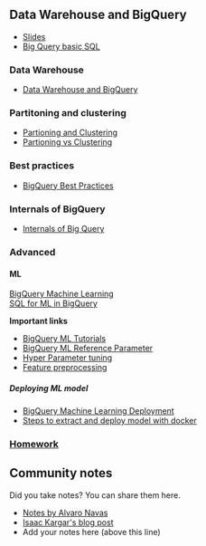 ## Data Warehouse and BigQuery

- [Slides](https://docs.google.com/presentation/d/1a3ZoBAXFk8-EhUsd7rAZd-5p_HpltkzSeujjRGB2TAI/edit?usp=sharing)  
- [Big Query basic SQL](big_query.sql)


### Data Warehouse

- [Data Warehouse and BigQuery](https://youtu.be/jrHljAoD6nM)

### Partitoning and clustering

- [Partioning and Clustering](https://youtu.be/jrHljAoD6nM?t=726)  
- [Partioning vs Clustering](https://youtu.be/-CqXf7vhhDs)  

### Best practices

- [BigQuery Best Practices](https://youtu.be/k81mLJVX08w)  

### Internals of BigQuery

- [Internals of Big Query](https://youtu.be/eduHi1inM4s)  

### Advanced

#### ML
[BigQuery Machine Learning](https://youtu.be/B-WtpB0PuG4)  
[SQL for ML in BigQuery](big_query_ml.sql)

**Important links**
- [BigQuery ML Tutorials](https://cloud.google.com/bigquery-ml/docs/tutorials)
- [BigQuery ML Reference Parameter](https://cloud.google.com/bigquery-ml/docs/analytics-reference-patterns)
- [Hyper Parameter tuning](https://cloud.google.com/bigquery-ml/docs/reference/standard-sql/bigqueryml-syntax-create-glm)
- [Feature preprocessing](https://cloud.google.com/bigquery-ml/docs/reference/standard-sql/bigqueryml-syntax-preprocess-overview)

##### Deploying ML model

- [BigQuery Machine Learning Deployment](https://youtu.be/BjARzEWaznU)  
- [Steps to extract and deploy model with docker](extract_model.md)  



### [Homework](/week_3_data_warehouse/homework/solutions/homework.md)


## Community notes

Did you take notes? You can share them here.

* [Notes by Alvaro Navas](https://github.com/ziritrion/dataeng-zoomcamp/blob/main/notes/3_data_warehouse.md)
* [Isaac Kargar's blog post](https://kargarisaac.github.io/blog/data%20engineering/jupyter/2022/01/30/data-engineering-w3.html)
* Add your notes here (above this line)
